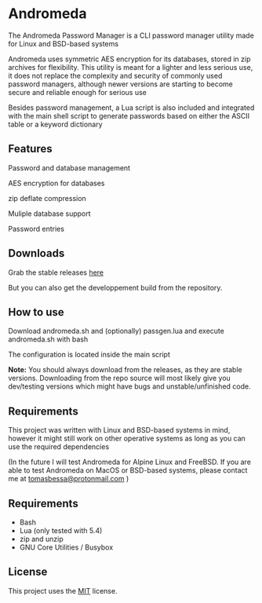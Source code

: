 Andromeda
====
The Andromeda Password Manager is a CLI password manager utility made for Linux and BSD-based systems

Andromeda uses symmetric AES encryption for its databases, stored in zip archives for flexibility. This utility is meant for a lighter and less serious use, it does not replace the complexity and security of commonly used password managers, although newer versions are starting to become secure and reliable enough for serious use

Besides password management, a Lua script is also included and integrated with the main shell script to generate passwords based on either the ASCII table or a keyword dictionary

Features
--------
Password and database management

AES encryption for databases

zip deflate compression

Muliple database support

Password entries

Downloads
---------
Grab the stable releases [here](https://github.com/spacebanana420/Andromeda/releases)

But you can also get the developpement build from the repository.

How to use
----------
Download andromeda.sh and (optionally) passgen.lua and execute andromeda.sh with bash

The configuration is located inside the main script

**Note:** You should always download from the releases, as they are stable versions. Downloading from the repo source will most likely give you dev/testing versions which might have bugs and unstable/unfinished code.

Requirements
----------
This project was written with Linux and BSD-based systems in mind, however it might still work on other operative systems as long as you can use the required dependencies

(In the future I will test Andromeda for Alpine Linux and FreeBSD. If you are able to test Andromeda on MacOS or BSD-based systems, please contact me at tomasbessa@protonmail.com
)

Requirements
----------------------
* Bash
* Lua (only tested with 5.4)
* zip and unzip
* GNU Core Utilities / Busybox

License
-------
This project uses the [MIT](./license.md) license.
